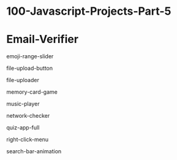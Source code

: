 # 100-Javascript-Projects-Part-5

# Email-Verifier

emoji-range-slider

file-upload-button

file-uploader

memory-card-game

music-player

network-checker

quiz-app-full

right-click-menu

search-bar-animation
